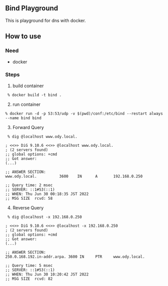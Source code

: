 ## Bind Playground 
This is playground for dns with docker.
## How to use
### Need
- docker
### Steps
1. build container
```
 % docker build -t bind .
```
2. run container
```
% docker run -d -p 53:53/udp -v $(pwd)/conf:/etc/bind --restart always --name bind bind
```
3. Forward Query
```
 % dig @localhost www.ody.local.

; <<>> DiG 9.10.6 <<>> @localhost www.ody.local.
; (2 servers found)
;; global options: +cmd
;; Got answer:
(...)

;; ANSWER SECTION:
www.ody.local.          3600    IN      A       192.168.0.250

;; Query time: 2 msec
;; SERVER: ::1#53(::1)
;; WHEN: Thu Jun 30 00:18:35 JST 2022
;; MSG SIZE  rcvd: 58
```
4. Reverse Query
```
 % dig @localhost -x 192.168.0.250

; <<>> DiG 9.10.6 <<>> @localhost -x 192.168.0.250
; (2 servers found)
;; global options: +cmd
;; Got answer:
(...)

;; ANSWER SECTION:
250.0.168.192.in-addr.arpa. 3600 IN     PTR     www.ody.local.

;; Query time: 5 msec
;; SERVER: ::1#53(::1)
;; WHEN: Thu Jun 30 10:20:42 JST 2022
;; MSG SIZE  rcvd: 82
```
